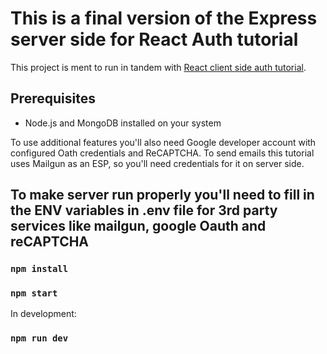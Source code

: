 # This is a final version of the Express server side for React Auth tutorial

This project is ment to run in tandem with [React client side auth tutorial](https://github.com/dataod/react-auth-tutorial-final).

## Prerequisites

- Node.js and MongoDB installed on your system

To use additional features you'll also need Google developer account with configured Oath credentials and ReCAPTCHA.
To send emails this tutorial uses Mailgun as an ESP, so you'll need credentials for it on server side.

## To make server run properly you'll need to fill in the ENV variables in .env file for 3rd party services like mailgun, google Oauth and reCAPTCHA


### `npm install`

### `npm start`

In development:

### `npm run dev`
